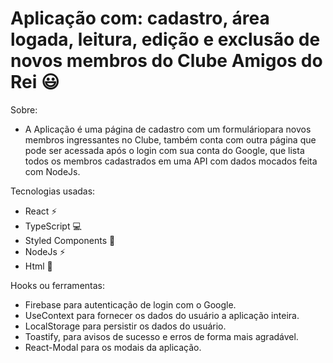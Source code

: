 # Aplicação com: cadastro, área logada, leitura, edição e exclusão de novos membros do Clube Amigos do Rei  :smiley:

Sobre:

- A Aplicação é uma página de cadastro com um formuláriopara novos membros ingressantes
no Clube, também conta com outra página que pode ser acessada após o login com sua conta do Google, que lista todos os membros cadastrados em uma API com dados mocados feita com NodeJs.

Tecnologias usadas:

- React :zap:
- TypeScript :computer:
- Styled Components :nail_care:
- NodeJs :zap:
- Html :hammer:

Hooks ou ferramentas:

- Firebase para autenticação de login com o Google.
- UseContext para fornecer os dados do usuário a aplicação inteira.
- LocalStorage para persistir os dados do usuário.
- Toastify, para avisos de sucesso e erros de forma mais agradável.
- React-Modal para os modais da aplicação.

